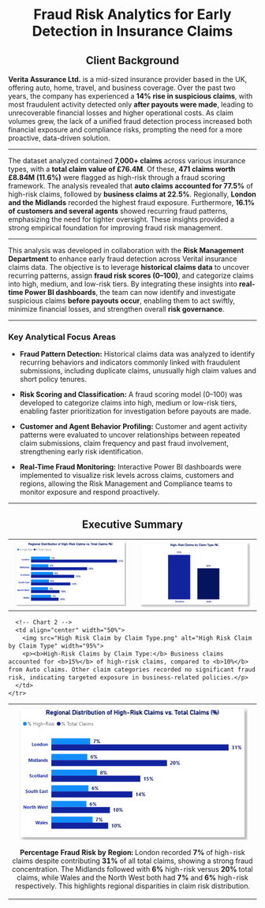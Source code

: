 <h1 align="center">Fraud Risk Analytics for Early Detection in Insurance Claims</h1>

<h2 align="center">Client Background</h2>

**Verita Assurance Ltd.** is a mid-sized insurance provider based in the UK, offering auto, home, travel, and business coverage. Over the past two years, the company has experienced a **14% rise in suspicious claims**, with most fraudulent activity detected only **after payouts were made**, leading to unrecoverable financial losses and higher operational costs. As claim volumes grew, the lack of a unified fraud detection process increased both financial exposure and compliance risks, prompting the need for a more proactive, data-driven solution.

---
The dataset analyzed contained **7,000+ claims** across various insurance types, with a **total claim value of £76.4M**. Of these, **471 claims worth £8.84M (11.6%)** were flagged as high-risk through a fraud scoring framework. The analysis revealed that **auto claims accounted for 77.5%** of high-risk claims, followed by **business claims at 22.5%**. Regionally, **London and the Midlands** recorded the highest fraud exposure. Furthermore, **16.1% of customers and several agents** showed recurring fraud patterns, emphasizing the need for tighter oversight. These insights provided a strong empirical foundation for improving fraud risk management.

---

This analysis was developed in collaboration with the **Risk Management Department** to enhance early fraud detection across Verital insurance claims data. The objective is to leverage **historical claims data** to uncover recurring patterns, assign **fraud risk scores (0–100)**, and categorize claims into high, medium, and low-risk tiers. By integrating these insights into **real-time Power BI dashboards**, the team can now identify and investigate suspicious claims **before payouts occur**, enabling them to act swiftly, minimize financial losses, and strengthen overall **risk governance**.

---
### Key Analytical Focus Areas

- **Fraud Pattern Detection:** Historical claims data was analyzed to identify recurring behaviors and indicators commonly linked with fraudulent submissions, including duplicate claims, unusually high claim values and short policy tenures.  

- **Risk Scoring and Classification:** A fraud scoring model (0–100) was developed to categorize claims into high, medium or low-risk tiers, enabling faster prioritization for investigation before payouts are made.

- **Customer and Agent Behavior Profiling:** Customer and agent activity patterns were evaluated to uncover relationships between repeated claim submissions, claim frequency and past fraud involvement, strengthening early risk identification.  

- **Real-Time Fraud Monitoring:** Interactive Power BI dashboards were implemented to visualize risk levels across claims, customers and regions, allowing the Risk Management and Compliance teams to monitor exposure and respond proactively.

---
<h2 align="center">Executive Summary</h2>

<table width="100%">
  <tr>
    <td align="center" width="50%" style="vertical-align: top;">
      <img src="Percentage%20Fraud%20Risk%20by%20Region.png" alt="Percentage Fraud Risk by Region" width="95%"><br>
    </td>
    <td align="center" width="50%" style="vertical-align: top;">
      <img src="High%20Risk%20Claim%20by%20Claim%20Type.png" alt="High Risk Claim by Claim Type" width="95%"><br>
    </td>
  </tr>
</table>

<p align="center">
  <table>
    <tr>
      <!-- Chart 1 -->
      <td align="center" width="50%">
        <img src="Percentage Fraud Risk by Region.png" alt="Percentage Fraud Risk by Region" width="95%">
        <p><b>Percentage Fraud Risk by Region:</b> London recorded <b>7%</b> of high-risk claims despite contributing <b>31%</b> of all total claims, showing a strong fraud concentration. The Midlands followed with <b>6%</b> high-risk versus <b>20%</b> total claims, while Wales and the North West both had <b>7%</b> and <b>6%</b> high-risk respectively. This highlights regional disparities in claim risk distribution.</p>
      </td>

      <!-- Chart 2 -->
      <td align="center" width="50%">
        <img src="High Risk Claim by Claim Type.png" alt="High Risk Claim by Claim Type" width="95%">
        <p><b>High-Risk Claims by Claim Type:</b> Business claims accounted for <b>15%</b> of high-risk claims, compared to <b>10%</b> from Auto claims. Other claim categories recorded no significant fraud risk, indicating targeted exposure in business-related policies.</p>
      </td>
    </tr>
  </table>
</p>



